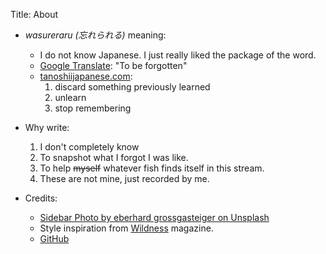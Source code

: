 Title: About


* _wasureraru (忘れられる)_ meaning:
    * I do not know Japanese. I just really liked the package of the word.
    * [Google Translate](https://translate.google.com/#auto/en/%E5%BF%98%E3%82%8C%E3%82%89%E3%82%8C%E3%82%8B): "To be forgotten"
    * [tanoshiijapanese.com](https://www.tanoshiijapanese.com/dictionary/entry_details.cfm?entry_id=50115&element_id=64283&conjugation_type_id=15): 
        1. discard something previously learned
        2. unlearn
        3. stop remembering

* Why write:   
    1. I don't completely know
    2. To snapshot what I forgot I was like.
    3. To help <s>myself</s> whatever fish finds itself in this stream.
    4. These are not mine, just recorded by me.

* Credits:
    * [Sidebar Photo by eberhard grossgasteiger on Unsplash](https://unsplash.com/photos/FhdN5QVrBfY)
    * Style inspiration from [Wildness](http://readwildness.com/) magazine.
    * [GitHub](https://github.com/ixqifeba/ixqifeba.github.io)
